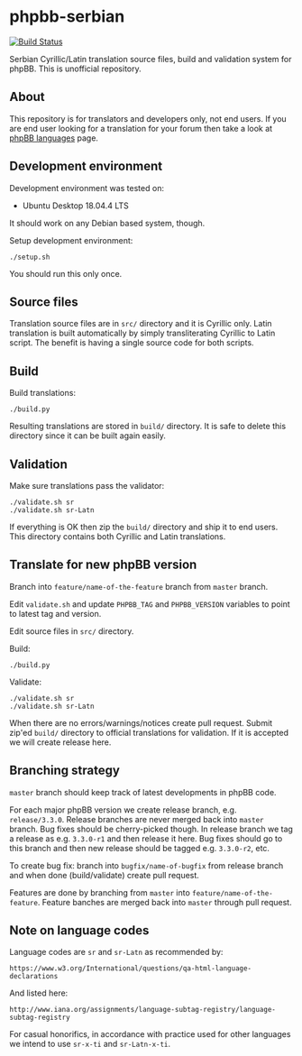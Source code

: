 # phpbb-serbian

[![Build Status](https://travis-ci.com/iggysha/phpbb-serbian.svg?branch=master)](https://travis-ci.com/iggysha/phpbb-serbian)

Serbian Cyrillic/Latin translation source files, build and validation system for
phpBB.
This is unofficial repository.

## About

This repository is for translators and developers only, not end users.
If you are end user looking for a translation for your forum then take a look at
[phpBB languages](https://www.phpbb.com/languages/) page.

## Development environment

Development environment was tested on:

* Ubuntu Desktop 18.04.4 LTS

It should work on any Debian based system, though.

Setup development environment:

    ./setup.sh

You should run this only once.

## Source files

Translation source files are in `src/` directory and it is Cyrillic only.
Latin translation is built automatically by simply transliterating Cyrillic to
Latin script.
The benefit is having a single source code for both scripts.

## Build

Build translations:

    ./build.py

Resulting translations are stored in `build/` directory. It is safe to delete
this directory since it can be built again easily.

## Validation

Make sure translations pass the validator:

    ./validate.sh sr
    ./validate.sh sr-Latn

If everything is OK then zip the `build/` directory and ship it to end users.
This directory contains both Cyrillic and Latin translations.

## Translate for new phpBB version

Branch into `feature/name-of-the-feature` branch from `master` branch.

Edit `validate.sh` and update `PHPBB_TAG` and `PHPBB_VERSION` variables to point
to latest tag and version.

Edit source files in `src/` directory.

Build:

    ./build.py

Validate:

    ./validate.sh sr
    ./validate.sh sr-Latn

When there are no errors/warnings/notices create pull request.
Submit zip'ed `build/` directory to official translations for validation.
If it is accepted we will create release here.

## Branching strategy

`master` branch should keep track of latest developments in phpBB code.

For each major phpBB version we create release branch, e.g. `release/3.3.0`.
Release branches are never merged back into `master` branch. Bug fixes should be
cherry-picked though.
In release branch we tag a release as e.g. `3.3.0-r1` and then release it here.
Bug fixes should go to this branch and then new release should be tagged e.g.
`3.3.0-r2`, etc.

To create bug fix: branch into `bugfix/name-of-bugfix` from release branch
and when done (build/validate) create pull request.

Features are done by branching from `master` into `feature/name-of-the-feature`.
Feature banches are merged back into `master` through pull request.

## Note on language codes

Language codes are `sr` and `sr-Latn` as recommended by:

    https://www.w3.org/International/questions/qa-html-language-declarations

And listed here:

    http://www.iana.org/assignments/language-subtag-registry/language-subtag-registry

For casual honorifics, in accordance with practice used for other languages we
intend to use `sr-x-ti` and `sr-Latn-x-ti`.
